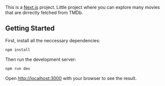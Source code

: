 This is a [Next.js](https://nextjs.org/) project.
Little project where you can explore many movies that are dirrectly fetched from TMDb.

## Getting Started

First, install all the neccessary dependencies:

```bash
npm install
```
Then run the development server: 
```bash
npm run dev
```

Open [http://localhost:3000](http://localhost:3000) with your browser to see the result.

